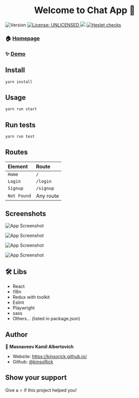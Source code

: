 <h1 align="center">Welcome to Chat App  👋</h1>
<p>
  <img alt="Version" src="https://img.shields.io/badge/version-1.0.0-blue.svg?cacheSeconds=2592000" />
  <a href="#" target="_blank">
    <img alt="License: UNLICENSED" src="https://img.shields.io/badge/License-UNLICENSED-yellow.svg" />
  </a>
  <a href="https://codeclimate.com/github/kinsoRick/frontend-project-12/maintainability"><img src="https://api.codeclimate.com/v1/badges/9450ac04251a461f0df3/maintainability" /></a>
  <a href="https://github.com/kinsoRick/frontend-project-12/actions">
    <img alt="Hexlet checks" src="https://github.com/kinsoRick/frontend-project-12/workflows/hexlet-check/badge.svg" />
  </a>
</p>

### 🏠 [Homepage](https://chat-js-react-production.up.railway.app/)

### ✨ [Demo](https://chat-js-react-production.up.railway.app/)

## Install

```sh
yarn install
```

## Usage

```sh
yarn run start
```

## Run tests

```sh
yarn run test
```

## Routes

| Element     | Route     |
| :--------   | :-        |
| `Home`      | `/`       |
| `Login`     | `/login`  | 
| `Signup`    | `/signup` |
| `Not Found` | Any route |

## Screenshots

![App Screenshot](https://i.imgur.com/0Cmer95_d.webp?maxwidth=760&fidelity=grand)

![App Screenshot](https://i.imgur.com/Hlg3fzY.png)

![App Screenshot](https://i.imgur.com/SI5gjIG.png)

![App Screenshot](https://i.imgur.com/RDpdpyw.png)

## 🛠 Libs
- React
- I18n
- Redux with toolkit
- Eslint
- Playwright
- sass
- Others... (listed in package.json)


## Author

👤 **Masnaveev Kamil Albertovich**

* Website: https://kinsorick.github.io/
* Github: [@kinsoRick](https://github.com/kinsoRick)

## Show your support

Give a ⭐️ if this project helped you!